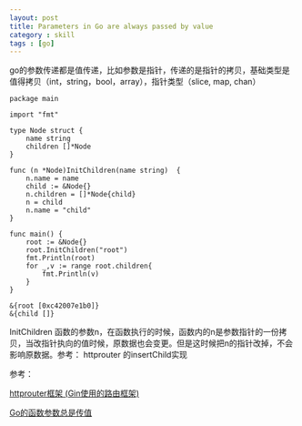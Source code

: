 ```yaml
---
layout: post
title: Parameters in Go are always passed by value
category : skill
tags : [go]
---
```


go的参数传递都是值传递，比如参数是指针，传递的是指针的拷贝，基础类型是值得拷贝（int，string，bool，array），指针类型（slice, map, chan）
```golang
package main

import "fmt"

type Node struct {
	name string
	children []*Node
}

func (n *Node)InitChildren(name string)  {
	n.name = name
	child := &Node{}
	n.children = []*Node{child}
	n = child
	n.name = "child"
}

func main() {
	root := &Node{}
	root.InitChildren("root")
	fmt.Println(root)
	for _,v := range root.children{
		fmt.Println(v)
	}
}

```
```
&{root [0xc42007e1b0]}
&{child []}
```
InitChildren 函数的参数n，在函数执行的时候，函数内的n是参数指针的一份拷贝，当改指针执向的值时候，原数据也会变更。但是这时候把n的指针改掉，不会影响原数据。参考： httprouter 的insertChild实现

参考：

[httprouter框架 (Gin使用的路由框架)](http://www.okyes.me/2016/05/08/httprouter.html)

[Go的函数参数总是传值](https://colobu.com/2016/10/28/When-are-function-parameters-passed-by-value/)